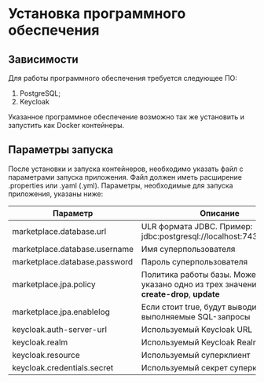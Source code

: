 # Установка программного обеспечения
## Зависимости
Для работы программного обеспечения требуется следующее ПО:
1) PostgreSQL;
2) Keycloak

Указанное программное обеспечение возможно так же установить и запустить как Docker контейнеры.
## Параметры запуска
После установки и запуска контейнеров, необходимо указать файл с параметрами запуска приложения. Файл должен иметь расширение .properties или .yaml (.yml).
Параметры, необходимые для запуска приложения, указаны ниже:

| Параметр                      | Описание                                                                                                |
|-------------------------------|---------------------------------------------------------------------------------------------------------|
| marketplace.database.url      | ULR формата JDBC. Пример: jdbc:postgresql://localhost:7431/postgres                                     |
| marketplace.database.username | Имя суперпользователя                                                                                   |
| marketplace.database.password | Пароль суперпользователя                                                                                |
| marketplace.jpa.policy        | Политика работы базы. Может быть указано одно из трех значений: **create**, **create-drop**, **update** |
| marketplace.jpa.enablelog     | Если стоит true, будут выводиться все выполняемые SQL-запросы                                           |
| keycloak.auth-server-url      | Используемый Keycloak URL                                                                               |
| keycloak.realm                | Используемый Keycloak Realm                                                                             |
| keycloak.resource             | Используемый суперклиент                                                                                |
| keycloak.credentials.secret   | Используемый секрет суперклиента                                                                        |

